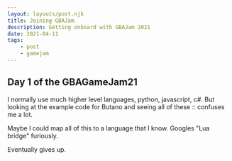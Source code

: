 ```yaml
---
layout: layouts/post.njk
title: Joining GBAJam
description: Getting onboard with GBAJam 2021
date: 2021-04-11
tags:
    - post
    - gamejam
---
```


> 
## Day 1 of the GBAGameJam21

I normally use much higher level languages, python, javascript, c#. But looking at the example code for Butano and seeing all of these :: confuses me a lot.

Maybe I could map all of this to a language that I know. Googles "Lua bridge" furiously.

Eventually gives up.